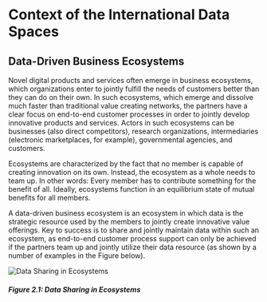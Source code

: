 # Context of the International Data Spaces #

## Data-Driven Business Ecosystems #

Novel digital products and services often emerge in business ecosystems,
which organizations enter to jointly fulfill the needs of customers
better than they can do on their own. In such ecosystems, which emerge
and dissolve much faster than traditional value creating networks, the
partners have a clear focus on end-to-end customer processes in order to
jointly develop innovative products and services. Actors in such
ecosystems can be businesses (also direct competitors), research
organizations, intermediaries (electronic marketplaces, for example),
governmental agencies, and customers.

Ecosystems are characterized by the fact that no member is capable of
creating innovation on its own. Instead, the ecosystem as a whole needs
to team up. In other words: Every member has to contribute something for
the benefit of all. Ideally, ecosystems function in an equilibrium state
of mutual benefits for all members.

A data-driven business ecosystem is an ecosystem in which data is the
strategic resource used by the members to jointly create innovative
value offerings. Key to success is to share and jointly maintain data
within such an ecosystem, as end-to-end customer process support can
only be achieved if the partners team up and jointly utilize their data
resource (as shown by a number of examples in the Figure below).

![Data Sharing in
Ecosystems](../media/image12.png)
##### Figure 2.1: Data Sharing in Ecosystems

